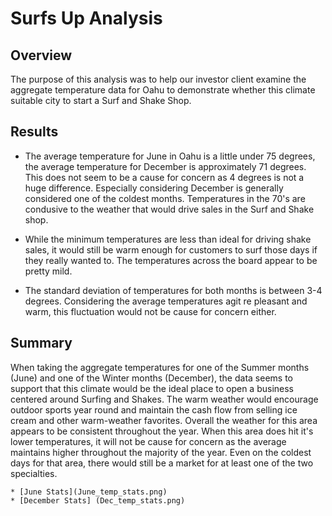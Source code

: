 # Surfs Up Analysis

## Overview

The purpose of this analysis was to help our investor client examine the aggregate temperature data for Oahu to demonstrate whether this climate suitable city to start a Surf and Shake Shop. 

## Results

* The average temperature for June in Oahu is a little under 75 degrees, the average temperature for December is approximately 71 degrees. This does not seem to be a cause for concern as 4 degrees is not a huge difference. Especially considering December is generally considered one of the coldest months. Temperatures in the 70's are condusive to the weather that would drive sales in the Surf and Shake shop. 

* While the minimum temperatures are less than ideal for driving shake sales, it would still be warm enough for customers to surf those days if they really wanted to. The temperatures across the board appear to be pretty mild. 


* The standard deviation of temperatures for both months is between 3-4 degrees. Considering the average temperatures agit re pleasant and warm, this fluctuation would not be cause for concern either. 


## Summary

When taking the aggregate temperatures for one of the Summer months (June) and one of the Winter months (December), the data seems to support that this climate would be the ideal place to open a business centered around Surfing and Shakes. The warm weather would encourage outdoor sports year round and maintain the cash flow from selling ice cream and other warm-weather favorites. Overall the weather for this area appears to be consistent throughout the year. When this area does hit it's lower temperatures, it will not be cause for concern as the average maintains higher throughout the majority of the year. Even on the coldest days for that area, there would still be a market for at least one of the two specialties. 

	* [June Stats](June_temp_stats.png)
	* [December Stats] (Dec_temp_stats.png)





